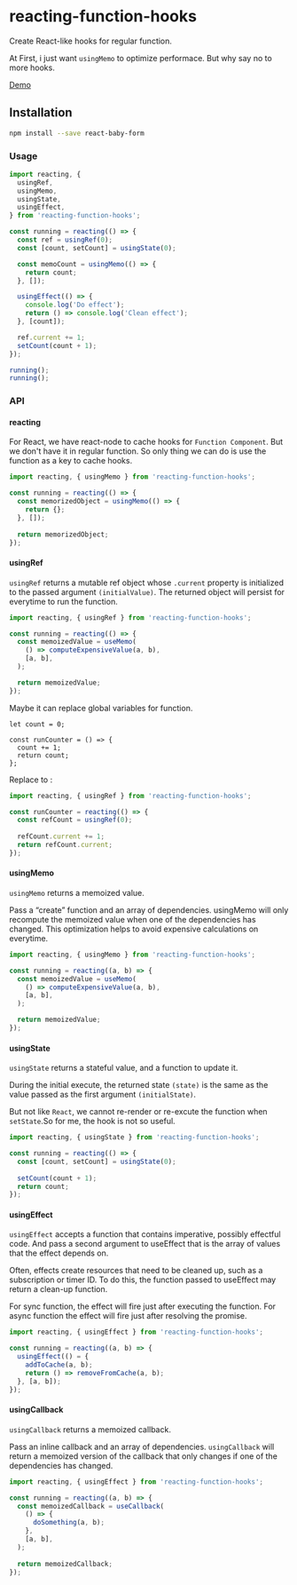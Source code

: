 # reacting-function-hooks

Create React-like hooks for regular function.

At First, i just want ```usingMemo``` to optimize performace. But why say no to more hooks.

[Demo](https://codesandbox.io/s/reacting-function-hooks-zbdeeh)

## Installation

```sh
npm install --save react-baby-form
```

### Usage

```js
import reacting, {
  usingRef,
  usingMemo,
  usingState,
  usingEffect,
} from 'reacting-function-hooks';

const running = reacting(() => {
  const ref = usingRef(0);
  const [count, setCount] = usingState(0);

  const memoCount = usingMemo(() => {
    return count;
  }, []);

  usingEffect(() => {
    console.log('Do effect');
    return () => console.log('Clean effect');
  }, [count]);

  ref.current += 1;
  setCount(count + 1);
});

running();
running();
```

### API

#### reacting

For React, we have react-node to cache hooks for ```Function Component```. But we don't have it in regular function. So only thing we can do is use the function as a key to cache hooks.

```js
import reacting, { usingMemo } from 'reacting-function-hooks';

const running = reacting(() => {
  const memorizedObject = usingMemo(() => {
    return {};
  }, []);
  
  return memorizedObject;
});
```

#### usingRef

```usingRef``` returns a mutable ref object whose ```.current``` property is initialized to the passed argument ```(initialValue)```. The returned object will persist for everytime to run the function.

```js
import reacting, { usingRef } from 'reacting-function-hooks';

const running = reacting(() => {
  const memoizedValue = useMemo(
    () => computeExpensiveValue(a, b),
    [a, b],
  );

  return memoizedValue;
});
```

Maybe it can replace global variables for function.

```
let count = 0;

const runCounter = () => {
  count += 1;
  return count;
};
```
Replace to :

```js
import reacting, { usingRef } from 'reacting-function-hooks';

const runCounter = reacting(() => {
  const refCount = usingRef(0);
  
  refCount.current += 1;
  return refCount.current;
});
```

#### usingMemo

```usingMemo``` returns a memoized value.

Pass a “create” function and an array of dependencies. usingMemo will only recompute the memoized value when one of the dependencies has changed. This optimization helps to avoid expensive calculations on everytime.


```js
import reacting, { usingMemo } from 'reacting-function-hooks';

const running = reacting((a, b) => {
  const memoizedValue = useMemo(
    () => computeExpensiveValue(a, b),
    [a, b],
  );

  return memoizedValue;
});
```

#### usingState

```usingState``` returns a stateful value, and a function to update it.

During the initial execute, the returned state ```(state)``` is the same as the value passed as the first argument ```(initialState)```.

But not like ```React```, we cannot re-render or re-excute the function when ```setState```.So for me, the hook is not so useful.

```js
import reacting, { usingState } from 'reacting-function-hooks';

const running = reacting(() => {
  const [count, setCount] = usingState(0);
  
  setCount(count + 1);
  return count;
});
```

#### usingEffect

```usingEffect``` accepts a function that contains imperative, possibly effectful code. And pass a second argument to useEffect that is the array of values that the effect depends on.

Often, effects create resources that need to be cleaned up, such as a subscription or timer ID. To do this, the function passed to useEffect may return a clean-up function.

For sync function, the effect will fire just after executing the function. For async function the effect will fire just after resolving the promise.

```js
import reacting, { usingEffect } from 'reacting-function-hooks';

const running = reacting((a, b) => {
  usingEffect(() = {
    addToCache(a, b);
    return () => removeFromCache(a, b);
  }, [a, b]);
});
```

#### usingCallback

```usingCallback``` returns a memoized callback.

Pass an inline callback and an array of dependencies. ```usingCallback``` will return a memoized version of the callback that only changes if one of the dependencies has changed.


```js
import reacting, { usingEffect } from 'reacting-function-hooks';

const running = reacting((a, b) => {
  const memoizedCallback = useCallback(
    () => {
      doSomething(a, b);
    },
    [a, b],
  );
  
  return memoizedCallback;
});
```
